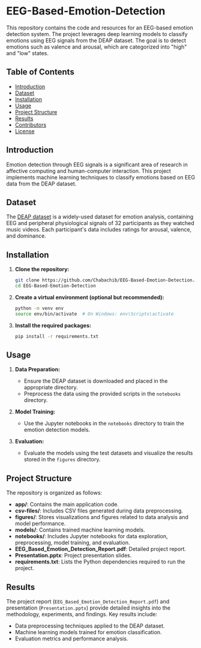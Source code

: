 # EEG-Based-Emotion-Detection

This repository contains the code and resources for an EEG-based emotion detection system. The project leverages deep learning models to classify emotions using EEG signals from the DEAP dataset. The goal is to detect emotions such as valence and arousal, which are categorized into "high" and "low" states.

## Table of Contents

- [Introduction](#introduction)
- [Dataset](#dataset)
- [Installation](#installation)
- [Usage](#usage)
- [Project Structure](#project-structure)
- [Results](#results)
- [Contributors](#contributors)
- [License](#license)

## Introduction

Emotion detection through EEG signals is a significant area of research in affective computing and human-computer interaction. This project implements machine learning techniques to classify emotions based on EEG data from the DEAP dataset.

## Dataset

The [DEAP dataset](http://www.eecs.qmul.ac.uk/mmv/datasets/deap/) is a widely-used dataset for emotion analysis, containing EEG and peripheral physiological signals of 32 participants as they watched music videos. Each participant's data includes ratings for arousal, valence, and dominance.

## Installation

1. **Clone the repository:**

   ```bash
   git clone https://github.com/Chabachib/EEG-Based-Emotion-Detection.git
   cd EEG-Based-Emotion-Detection
   ```

2. **Create a virtual environment (optional but recommended):**

   ```bash
   python -m venv env
   source env/bin/activate  # On Windows: env\Scripts\activate
   ```

3. **Install the required packages:**

   ```bash
   pip install -r requirements.txt
   ```

## Usage

1. **Data Preparation:**
   - Ensure the DEAP dataset is downloaded and placed in the appropriate directory.
   - Preprocess the data using the provided scripts in the `notebooks` directory.

2. **Model Training:**
   - Use the Jupyter notebooks in the `notebooks` directory to train the emotion detection models.

3. **Evaluation:**
   - Evaluate the models using the test datasets and visualize the results stored in the `figures` directory.

## Project Structure

The repository is organized as follows:

- **app/**: Contains the main application code.
- **csv-files/**: Includes CSV files generated during data preprocessing.
- **figures/**: Stores visualizations and figures related to data analysis and model performance.
- **models/**: Contains trained machine learning models.
- **notebooks/**: Includes Jupyter notebooks for data exploration, preprocessing, model training, and evaluation.
- **EEG_Based_Emotion_Detection_Report.pdf**: Detailed project report.
- **Presentation.pptx**: Project presentation slides.
- **requirements.txt**: Lists the Python dependencies required to run the project.

## Results

The project report (`EEG_Based_Emotion_Detection_Report.pdf`) and presentation (`Presentation.pptx`) provide detailed insights into the methodology, experiments, and findings. Key results include:

- Data preprocessing techniques applied to the DEAP dataset.
- Machine learning models trained for emotion classification.
- Evaluation metrics and performance analysis.

